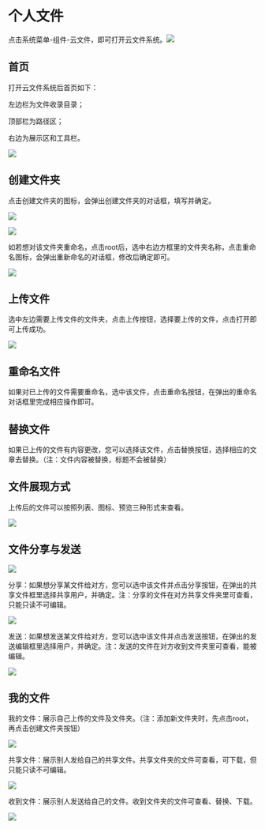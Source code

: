 # 个人文件

点击系统菜单-组件-云文件，即可打开云文件系统。![](../.gitbook/assets/0%20%283%29.png)

## 首页

打开云文件系统后首页如下：

左边栏为文件收录目录；

顶部栏为路径区；

右边为展示区和工具栏。

![](../.gitbook/assets/1%20%286%29.png)

## 创建文件夹

点击创建文件夹的图标，会弹出创建文件夹的对话框，填写并确定。

![](../.gitbook/assets/2%20%283%29.png)

![](../.gitbook/assets/3%20%288%29.png)

如若想对该文件夹重命名，点击root后，选中右边方框里的文件夹名称，点击重命名图标，会弹出重新命名的对话框，修改后确定即可。

![](../.gitbook/assets/4%20%284%29.png)

## 上传文件

选中左边需要上传文件的文件夹，点击上传按钮，选择要上传的文件，点击打开即可上传成功。

![](../.gitbook/assets/5%20%287%29.png)

## 重命名文件

如果对已上传的文件需要重命名，选中该文件，点击重命名按钮，在弹出的重命名对话框里完成相应操作即可。

## 替换文件

如果已上传的文件有内容更改，您可以选择该文件，点击替换按钮，选择相应的文章去替换。（注：文件内容被替换，标题不会被替换）

## 文件展现方式

上传后的文件可以按照列表、图标、预览三种形式来查看。

![](../.gitbook/assets/6.png)

## 文件分享与发送

![](../.gitbook/assets/7%20%287%29.png)

分享：如果想分享某文件给对方，您可以选中该文件并点击分享按钮，在弹出的共享文件框里选择共享用户，并确定。注：分享的文件在对方共享文件夹里可查看，只能只读不可编辑。

![](../.gitbook/assets/8%20%284%29.png)

发送：如果想发送某文件给对方，您可以选中该文件并点击发送按钮，在弹出的发送编辑框里选择用户，并确定。注：发送的文件在对方收到文件夹里可查看，能被编辑。

![](../.gitbook/assets/9%20%282%29.png)

## 我的文件

我的文件：展示自己上传的文件及文件夹。（注：添加新文件夹时，先点击root，再点击创建文件夹按钮）

![](../.gitbook/assets/10.png)

共享文件：展示别人发给自己的共享文件。共享文件夹的文件可查看，可下载，但只能只读不可编辑。

![](../.gitbook/assets/11%20%281%29.png)

收到文件：展示别人发送给自己的文件。收到文件夹的文件可查看、替换、下载。

![](../.gitbook/assets/12.png)

